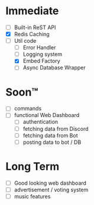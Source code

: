 # Immediate

 - [ ] Built-in ReST API
 - [x] Redis Caching
 - [ ] Util code
   - [ ] Error Handler
   - [ ] Logging system
   - [x] Embed Factory
   - [ ] Async Database Wrapper

# Soon™

 - [ ] commands
 - [ ] functional Web Dashboard
    - [ ] authentication
    - [ ] fetching data from Discord
    - [ ] fetching data from Bot
    - [ ] posting data to bot / DB

# Long Term

 - [ ] Good looking web dashboard
 - [ ] advertisement / voting system
 - [ ] music features
